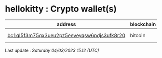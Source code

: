 # hellokitty : Crypto wallet(s)

| address | blockchain | Balance |
|---|---|---|
| [bc1ql5f3m75qx3ueu2pz5eeveyqsw6pdjs3ufk8r20](https://www.blockchain.com/explorer/addresses/btc/bc1ql5f3m75qx3ueu2pz5eeveyqsw6pdjs3ufk8r20) | bitcoin | $ 1072689 |

Last update : _Saturday 04/03/2023 15.12 (UTC)_

